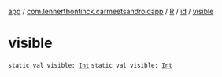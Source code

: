 [app](../../../index.md) / [com.lennertbontinck.carmeetsandroidapp](../../index.md) / [R](../index.md) / [id](index.md) / [visible](./visible.md)

# visible

`static val visible: `[`Int`](https://kotlinlang.org/api/latest/jvm/stdlib/kotlin/-int/index.html)
`static val visible: `[`Int`](https://kotlinlang.org/api/latest/jvm/stdlib/kotlin/-int/index.html)